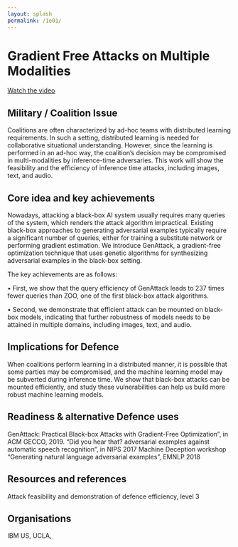 ```yaml
---
layout: splash
permalink: /1e01/
---
```


# Gradient Free Attacks on Multiple Modalities

[Watch the video](https://ibm.box.com/s/2xdwff9gzb12u5t6xud1a942bti47icd)

## Military / Coalition Issue
Coalitions are often characterized by ad-hoc teams with distributed learning requirements. In such a setting, distributed learning is needed for collaborative situational understanding. However, since the learning is performed in an ad-hoc way, the coalition’s decision may be compromised in multi-modalities by inference-time adversaries. This work will show the feasibility and the efficiency of inference time attacks, including images, text, and audio.

## Core idea and key achievements
Nowadays, attacking a black-box AI system usually requires many queries of the system, which renders the attack algorithm impractical. Existing black-box approaches to generating adversarial examples typically require a significant number of queries, either for training a substitute network or performing gradient estimation. We introduce GenAttack, a gradient-free optimization technique that uses genetic algorithms for synthesizing adversarial examples in the black-box setting.

The key achievements are as follows:

•	First, we show that the query efficiency of GenAttack leads to 237 times fewer queries than ZOO, one of the first black-box attack algorithms.

•	Second, we demonstrate that efficient attack can be mounted on black-box models, indicating that further robustness of models needs to be attained in multiple domains, including images, text, and audio.


## Implications for Defence
When coalitions perform learning in a distributed manner, it is possible that some parties may be compromised, and the machine learning model may be subverted during inference time. We show that black-box attacks can be mounted efficiently, and study these vulnerabilities can help us build more robust machine learning models.

## Readiness & alternative Defence uses
GenAttack: Practical Black-box Attacks with Gradient-Free Optimization”, in ACM GECCO, 2019.
“Did you hear that? adversarial examples against automatic speech recognition”, in NIPS 2017 Machine Deception workshop
“Generating natural language adversarial examples”, EMNLP 2018


<!-- ![image info](/dais/achievements/images/1a02_figure1.jpg) -->

## Resources and references
Attack feasibility and demonstration of defence efficiency, level 3

## Organisations
IBM US, UCLA, 
